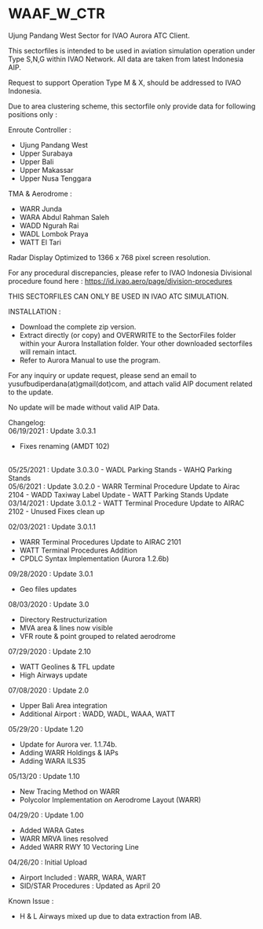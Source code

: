 # WAAF_W_CTR
Ujung Pandang West Sector for IVAO Aurora ATC Client.

This sectorfiles is intended to be used in aviation simulation operation under Type S,N,G within IVAO Network. All data are taken from latest Indonesia AIP.

Request to support Operation Type M & X, should be addressed to IVAO Indonesia.

Due to area clustering scheme, this sectorfile only provide data for following positions only :

Enroute Controller :
- Ujung Pandang West
- Upper Surabaya
- Upper Bali
- Upper Makassar
- Upper Nusa Tenggara

TMA & Aerodrome :
- WARR Junda
- WARA Abdul Rahman Saleh
- WADD Ngurah Rai
- WADL Lombok Praya
- WATT El Tari

Radar Display Optimized to 1366 x 768 pixel screen resolution.

For any procedural discrepancies, please refer to IVAO Indonesia Divisional procedure found here : https://id.ivao.aero/page/division-procedures



THIS SECTORFILES CAN ONLY BE USED IN IVAO ATC SIMULATION.


INSTALLATION :
- Download the complete zip version.
- Extract directly (or copy) and OVERWRITE to the SectorFiles folder within your Aurora Installation folder. Your other downloaded sectorfiles will remain intact.
- Refer to Aurora Manual to use the program.


For any inquiry or update request, please send an email to yusufbudiperdana(at)gmail(dot)com, and attach valid AIP document related to the update. 

No update will be made without valid AIP Data.



Changelog:
<br>
06/19/2021 : Update 3.0.3.1
- Fixes renaming (AMDT 102)

<br>
05/25/2021 : Update 3.0.3.0
- WADL Parking Stands
- WAHQ Parking Stands


<br>
05/6/2021 : Update 3.0.2.0
- WARR Terminal Procedure Update to Airac 2104
- WADD Taxiway Label Update
- WATT Parking Stands Update

<br>
03/14/2021 : Update 3.0.1.2
- WATT Terminal Procedure Update to AIRAC 2102
- Unused Fixes clean up

02/03/2021 : Update 3.0.1.1
- WARR Terminal Procedures Update to AIRAC 2101
- WATT Terminal Procedures Addition
- CPDLC Syntax Implementation (Aurora 1.2.6b)

09/28/2020 : Update 3.0.1
- Geo files updates

08/03/2020 : Update 3.0
- Directory Restructurization
- MVA area & lines now visible
- VFR route & point grouped to related aerodrome

07/29/2020 : Update 2.10
- WATT Geolines & TFL update
- High Airways update

07/08/2020 : Update 2.0
- Upper Bali Area integration
- Additional Airport : WADD, WADL, WAAA, WATT

05/29/20 : Update 1.20
- Update for Aurora ver. 1.1.74b.
- Adding WARR Holdings & IAPs
- Adding WARA ILS35

05/13/20 : Update 1.10
- New Tracing Method on WARR
- Polycolor Implementation on Aerodrome Layout (WARR)

04/29/20 : Update 1.00
- Added WARA Gates
- WARR MRVA lines resolved
- Added WARR RWY 10 Vectoring Line

04/26/20 : Initial Upload
- Airport Included : WARR, WARA, WART
- SID/STAR Procedures : Updated as April 20

Known Issue :
- H & L Airways mixed up due to data extraction from IAB.














